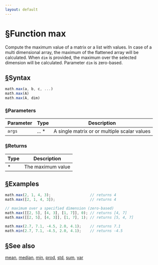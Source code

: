 ```yaml
---
layout: default
---
```


<h1 id="function-max"><a href="#function-max">&sect;</a>Function max</h1>

Compute the maximum value of a matrix or a  list with values.
In case of a multi dimensional array, the maximum of the flattened array
will be calculated. When `dim` is provided, the maximum over the selected
dimension will be calculated. Parameter `dim` is zero-based.


<h2 id="syntax"><a href="#syntax">&sect;</a>Syntax</h2>

```js
math.max(a, b, c, ...)
math.max(A)
math.max(A, dim)
```

<h3 id="parameters"><a href="#parameters">&sect;</a>Parameters</h3>

Parameter | Type | Description
--------- | ---- | -----------
`args` | ... * | A single matrix or or multiple scalar values

<h3 id="returns"><a href="#returns">&sect;</a>Returns</h3>

Type | Description
---- | -----------
* | The maximum value


<h2 id="examples"><a href="#examples">&sect;</a>Examples</h2>

```js
math.max(2, 1, 4, 3);                  // returns 4
math.max([2, 1, 4, 3]);                // returns 4

// maximum over a specified dimension (zero-based)
math.max([[2, 5], [4, 3], [1, 7]], 0); // returns [4, 7]
math.max([[2, 5], [4, 3]], [1, 7], 1); // returns [5, 4, 7]

math.max(2.7, 7.1, -4.5, 2.0, 4.1);    // returns 7.1
math.min(2.7, 7.1, -4.5, 2.0, 4.1);    // returns -4.5
```


<h2 id="see-also"><a href="#see-also">&sect;</a>See also</h2>

[mean](mean.html),
[median](median.html),
[min](min.html),
[prod](prod.html),
[std](std.html),
[sum](sum.html),
[var](var.html)


<!-- Note: This file is automatically generated from source code comments. Changes made in this file will be overridden. -->
